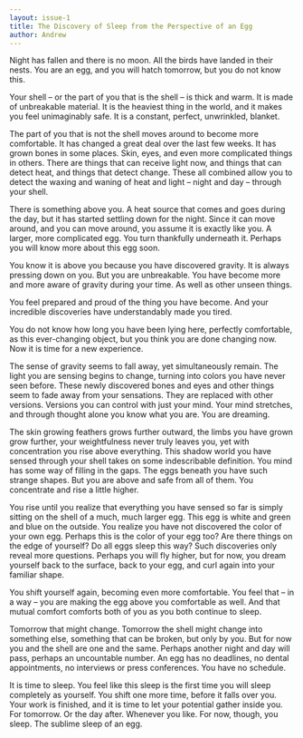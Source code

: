 ```yaml
---
layout: issue-1
title: The Discovery of Sleep from the Perspective of an Egg
author: Andrew
---
```


Night has fallen and there is no moon. All the birds have landed in their nests. You are an egg, and you will hatch tomorrow, but you do not know this. 

Your shell – or the part of you that is the shell – is thick and warm. It is made of unbreakable material. It is the heaviest thing in the world, and it makes you feel unimaginably safe. It is a constant, perfect, unwrinkled, blanket. 

The part of you that is not the shell moves around to become more comfortable. It has changed a great deal over the last few weeks. It has grown bones in some places. Skin, eyes, and even more complicated things in others. There are things that can receive light now, and things that can detect heat, and things that detect change. These all combined allow you to detect the waxing and waning of heat and light – night and day – through your shell. 

There is something above you. A heat source that comes and goes during the day, but it has started settling down for the night. Since it can move around, and you can move around, you assume it is exactly like you. A larger, more complicated egg. You turn thankfully underneath it. Perhaps you will know more about this egg soon. 

You know it is above you because you have discovered gravity. It is always pressing down on you. But you are unbreakable. You have become more and more aware of gravity during your time. As well as other unseen things. 

You feel prepared and proud of the thing you have become. And your incredible discoveries have understandably made you tired. 

You do not know how long you have been lying here, perfectly comfortable, as this ever-changing object, but you think you are done changing now. Now it is time for a new experience. 

The sense of gravity seems to fall away, yet simultaneously remain. The light you are sensing begins to change, turning into colors you have never seen before. These newly discovered bones and eyes and other things seem to fade away from your sensations. They are replaced with other versions. Versions you can control with just your mind. Your mind stretches, and through thought alone you know what you are. You are dreaming. 

The skin growing feathers grows further outward, the limbs you have grown grow further, your weightfulness never truly leaves you, yet with concentration you rise above everything. This shadow world you have sensed through your shell takes on some indescribable definition. You mind has some way of filling in the gaps. The eggs beneath you have such strange shapes. But you are above and safe from all of them. You concentrate and rise a little higher. 

You rise until you realize that everything you have sensed so far is simply sitting on the shell of a much, much larger egg. This egg is white and green and blue on the outside. You realize you have not discovered the color of your own egg. Perhaps this is the color of your egg too? Are there things on the edge of yourself? Do all eggs sleep this way? Such discoveries only reveal more questions. Perhaps you will fly higher, but for now, you dream yourself back to the surface, back to your egg, and curl again into your familiar shape. 

You shift yourself again, becoming even more comfortable. You feel that – in a way – you are making the egg above you comfortable as well. And that mutual comfort comforts both of you as you both continue to sleep.

Tomorrow that might change. Tomorrow the shell might change into something else, something that can be broken, but only by you. But for now you and the shell are one and the same. Perhaps another night and day will pass, perhaps an uncountable number. An egg has no deadlines, no dental appointments, no interviews or press conferences. You have no schedule.  

It is time to sleep. You feel like this sleep is the first time you will sleep completely as yourself. You shift one more time, before it falls over you. Your work is finished, and it is time to let your potential gather inside you. For tomorrow. Or the day after. Whenever you like. For now, though, you sleep. The sublime sleep of an egg.